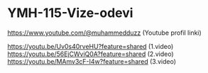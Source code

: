 # YMH-115-Vize-odevi
https://www.youtube.com/@muhammedduzz (Youtube profil linki)

https://youtu.be/Uv0s40rveHU?feature=shared (1.video)
https://youtu.be/56EjCWviQ0A?feature=shared (2.video)
https://youtu.be/MAmv3cF-I4w?feature=shared (3.video)

